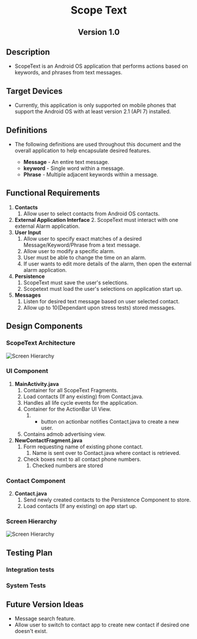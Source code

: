 <h1 align="center"> Scope Text</h1> 
 
<h2 align="center"> Version 1.0</h2> 
 
## Description 
* ScopeText is an Android OS application that performs actions based on keywords, and phrases from text messages.

## Target Devices
* Currently, this application is only supported on mobile phones that support the Android OS with at least version 2.1 (API 7) installed.

## Definitions
* The following definitions are used throughout this document and the overall application to help encapsulate desired features.

  * **Message** - An entire text message.
  * **keyword** - Single word within a message.
  * **Phrase** -  Multiple adjacent keywords within a message.
 
## Functional Requirements
1. **Contacts** 
   1. Allow user to select contacts from Android OS contacts.
2. **External Application Interface**
   2. ScopeText must interact with one external Alarm application.
3. **User Input**
   1. Allow user to specify exact matches of a desired Message/Keyword/Phrase from a text message.
   2. Allow user to modify a specific alarm.
   3. User must be able to change the time on an alarm.
   4. If user wants to edit more details of the alarm, then open the external alarm application.
4. **Persistence**
   1. ScopeText must save the user's selections.
   2. Scopetext must load the user's selections on application start up.
6. **Messages**
   1. Listen for desired text message based on user selected contact.
   2. Allow up to 10(Dependant upon stress tests) stored messages.

## Design Components

### ScopeText Architecture
<img src="docs/ScopeTextDFD.png" alt="Screen Hierarchy" align="middle">

### UI Component
1. **MainActivity.java**
	1. Container for all ScopeText Fragments.
	2. Load contacts (If any existing) from Contact.java.
	2. Handles all life cycle events for the application.
	3. Container for the ActionBar UI View.
		1. + button on actionbar notifies Contact.java to create a new user.
	4. Contains admob advertising view.  
6. **NewContactFragment.java**
	1. Form requesting name of existing phone contact.
		1. Name is sent over to Contact.java where contact is retrieved.
	2. Check boxes next to all contact phone numbers.
		1. Checked numbers are stored

### Contact Component
2. **Contact.java**
	1. Send newly created contacts to the Persistence Component to store.
	3. Load contacts (If any existing) on app start up.
	 
<h3>Screen Hierarchy</h3>
<img src="docs/ScopeTextScreenHierarchy.png" alt="Screen Hierarchy" align="middle">

## Testing Plan

### Integration tests

### System Tests

	
## Future Version Ideas
* Message search feature.
* Allow user to switch to contact app to create new contact if desired one doesn't exist.
